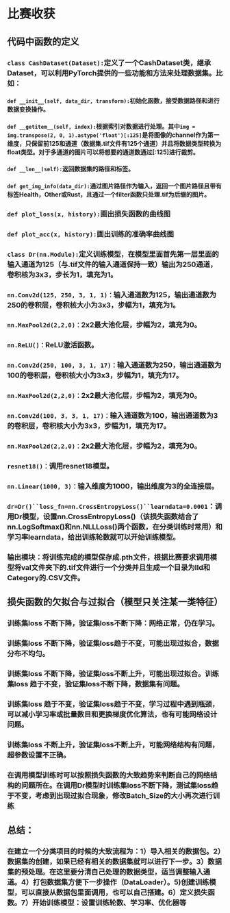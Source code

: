 # 比赛收获
## 代码中函数的定义
### `class CashDataset(Dataset):`定义了一个CashDataset类，继承Dataset，可以利用PyTorch提供的一些功能和方法来处理数据集。比如：
#### `def __init__(self, data_dir, transform):`初始化函数，接受数据路径和进行数据变换操作。
#### `def __getitem__(self, index):`根据索引对数据进行处理。其中`img = img.transpose(2, 0, 1).astype('float')[:125]`是将图像的channel作为第一维度，只保留前125和通道（数据集.tif文件有125个通道）并且将数据类型转换为float类型。对于多通道的图片可以将想要的通道数通过[:125]进行裁剪。
#### `def __len__(self):`返回数据集的路径和标签。
#### `def get_img_info(data_dir):`通过图片路径作为输入，返回一个图片路径且带有标签Health，Other或Rust，且通过一个filter函数只处理.tif为后缀的图片。
### `def plot_loss(x, history):`画出损失函数的曲线图
### `def plot_acc(x, history):`画出训练的准确率曲线图
### `class Dr(nn.Module):`定义训练模型，在模型里面首先第一层里面的输入通道为125（与.tif文件的输入通道保持一致）输出为250通道，卷积核为3x3，步长为1，填充为1。
### `nn.Conv2d(125, 250, 3, 1, 1)：`输入通道数为125，输出通道数为250的卷积层，卷积核大小为3x3，步幅为1，填充为1。
### `nn.MaxPool2d(2,2,0)：`2x2最大池化层，步幅为2，填充为0。
### `nn.ReLU()：`ReLU激活函数。
### `nn.Conv2d(250, 100, 3, 1, 17)：`输入通道数为250，输出通道数为100的卷积层，卷积核大小为3x3，步幅为1，填充为17。
### `nn.MaxPool2d(2,2,0)：`2x2最大池化层，步幅为2，填充为0。
### `nn.Conv2d(100, 3, 3, 1, 17)：`输入通道数为100，输出通道数为3的卷积层，卷积核大小为3x3，步幅为1，填充为17。
### `nn.MaxPool2d(2,2,0)：`2x2最大池化层，步幅为2，填充为0。
### `resnet18()：`调用resnet18模型。
### `nn.Linear(1000, 3)：`输入维度为1000，输出维度为3的全连接层。
### `dr=Dr()``loss_fn=nn.CrossEntropyLoss()``learndata=0.0001`：调用Dr模型，设置nn.CrossEntropyLoss()（该损失函数结合了nn.LogSoftmax()和nn.NLLLoss()两个函数，在分类训练时常用）和学习率learndata，给出训练轮数就可以开始训练模型。
### 输出模块：将训练完成的模型保存成.pth文件，根据比赛要求调用模型将val文件夹下的.tif文件进行一个分类并且生成一个目录为IId和Category的.CSV文件。
## 损失函数的欠拟合与过拟合（模型只关注某一类特征）
### 训练集loss 不断下降，验证集loss不断下降：网络正常，仍在学习。
### 训练集loss 不断下降，验证集loss趋于不变，可能出现过拟合，数据分布不均匀。
### 训练集loss 不断下降，验证集loss不断上升，可能出现过拟合。训练集loss 趋于不变，验证集loss不断下降，数据集有问题。
### 训练集loss 趋于不变，验证集loss趋于不变，学习过程中遇到瓶颈，可以减小学习率或批量数目和更换梯度优化算法，也有可能网络设计问题。
### 训练集loss 不断上升，验证集loss不断上升，可能网络结构有问题，超参数设置不正确。
### 在调用模型训练时可以按照损失函数的大致趋势来判断自己的网络结构的问题所在。在调用Dr模型时训练集loss不断下降，测试集loss趋于不变，考虑到出现过拟合现象，修改Batch_Size的大小再次进行训练
## 总结：
### 在建立一个分类项目的时候的大致流程为：1）导入相关的数据包。2）数据集的创建，如果已经有相关的数据集就可以进行下一步。3）数据集的预处理。在这里要分清自己处理的数据类型，适当调整输入通道。4）打包数据集方便下一步操作（DataLoader）。5)创建训练模型，可以直接从数据包里面调用，也可以自己搭建。6）定义损失函数。7）开始训练模型：设置训练轮数、学习率、优化器等
##
